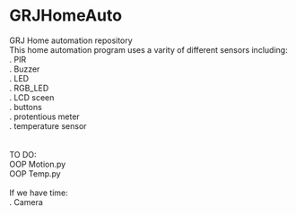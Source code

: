 # GRJHomeAuto
GRJ Home automation repository
<br /> This home automation program uses a varity of different sensors including:
<br />. PIR
<br />. Buzzer
<br />. LED
<br />. RGB_LED
<br />. LCD sceen
<br />. buttons
<br />. protentious meter
<br />. temperature sensor
<br />
<br />
<br /> TO DO:
<br /> OOP Motion.py
<br /> OOP Temp.py
<br />
<br /> If we have time:
<br />. Camera
